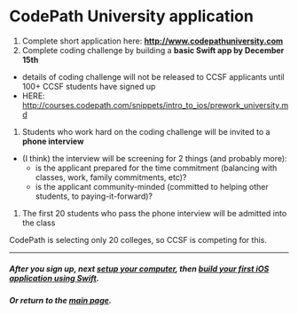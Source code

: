 # CodePath University application
1. Complete short application here:   __http://www.codepathuniversity.com__
1. Complete coding challenge by building a __basic Swift app by December 15th__
  - details of coding challenge will not be released to CCSF applicants until 100+ CCSF students have signed up
  - HERE: http://courses.codepath.com/snippets/intro_to_ios/prework_university.md
1. Students who work hard on the coding challenge will be invited to a __phone interview__
  - (I think) the interview will be screening for 2 things (and probably more):
    - is the applicant prepared for the time commitment (balancing with classes, work, family commitments, etc)? 
    - is the applicant community-minded (committed to helping other students, to paying-it-forward)?
1. The first 20 students who pass the phone interview will be admitted into the class

CodePath is selecting only 20 colleges, so CCSF is competing for this.

---
##### After you sign up, next [setup your computer](./setup.md), then [build your first iOS application using Swift](./first.md).
##### Or return to the [main page](./README.md).

